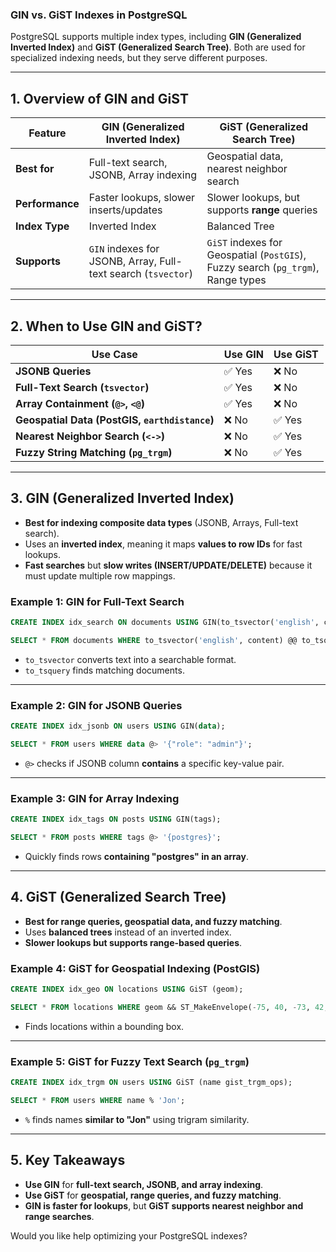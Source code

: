 ### **GIN vs. GiST Indexes in PostgreSQL**  

PostgreSQL supports multiple index types, including **GIN (Generalized Inverted Index)** and **GiST (Generalized Search Tree)**. Both are used for specialized indexing needs, but they serve different purposes.

---

## **1. Overview of GIN and GiST**
| Feature | **GIN (Generalized Inverted Index)** | **GiST (Generalized Search Tree)** |
|---------|--------------------------------|-------------------------------|
| **Best for** | Full-text search, JSONB, Array indexing | Geospatial data, nearest neighbor search |
| **Performance** | Faster lookups, slower inserts/updates | Slower lookups, but supports **range** queries |
| **Index Type** | Inverted Index | Balanced Tree |
| **Supports** | `GIN` indexes for JSONB, Array, Full-text search (`tsvector`) | `GiST` indexes for Geospatial (`PostGIS`), Fuzzy search (`pg_trgm`), Range types |

---

## **2. When to Use GIN and GiST?**
| Use Case | **Use GIN** | **Use GiST** |
|----------|------------|-------------|
| **JSONB Queries** | ✅ Yes | ❌ No |
| **Full-Text Search (`tsvector`)** | ✅ Yes | ❌ No |
| **Array Containment (`@>`, `<@`)** | ✅ Yes | ❌ No |
| **Geospatial Data (PostGIS, `earthdistance`)** | ❌ No | ✅ Yes |
| **Nearest Neighbor Search (`<->`)** | ❌ No | ✅ Yes |
| **Fuzzy String Matching (`pg_trgm`)** | ❌ No | ✅ Yes |

---

## **3. GIN (Generalized Inverted Index)**
- **Best for indexing composite data types** (JSONB, Arrays, Full-text search).
- Uses an **inverted index**, meaning it maps **values to row IDs** for fast lookups.
- **Fast searches** but **slow writes (INSERT/UPDATE/DELETE)** because it must update multiple row mappings.

### **Example 1: GIN for Full-Text Search**
```sql
CREATE INDEX idx_search ON documents USING GIN(to_tsvector('english', content));

SELECT * FROM documents WHERE to_tsvector('english', content) @@ to_tsquery('database');
```
- `to_tsvector` converts text into a searchable format.
- `to_tsquery` finds matching documents.

---

### **Example 2: GIN for JSONB Queries**
```sql
CREATE INDEX idx_jsonb ON users USING GIN(data);

SELECT * FROM users WHERE data @> '{"role": "admin"}';
```
- `@>` checks if JSONB column **contains** a specific key-value pair.

---

### **Example 3: GIN for Array Indexing**
```sql
CREATE INDEX idx_tags ON posts USING GIN(tags);

SELECT * FROM posts WHERE tags @> '{postgres}';
```
- Quickly finds rows **containing "postgres" in an array**.

---

## **4. GiST (Generalized Search Tree)**
- **Best for range queries, geospatial data, and fuzzy matching**.
- Uses **balanced trees** instead of an inverted index.
- **Slower lookups but supports range-based queries**.

### **Example 4: GiST for Geospatial Indexing (PostGIS)**
```sql
CREATE INDEX idx_geo ON locations USING GiST (geom);

SELECT * FROM locations WHERE geom && ST_MakeEnvelope(-75, 40, -73, 42, 4326);
```
- Finds locations within a bounding box.

---

### **Example 5: GiST for Fuzzy Text Search (`pg_trgm`)**
```sql
CREATE INDEX idx_trgm ON users USING GiST (name gist_trgm_ops);

SELECT * FROM users WHERE name % 'Jon';
```
- `%` finds names **similar to "Jon"** using trigram similarity.

---

## **5. Key Takeaways**
- **Use GIN** for **full-text search, JSONB, and array indexing**.
- **Use GiST** for **geospatial, range queries, and fuzzy matching**.
- **GIN is faster for lookups**, but **GiST supports nearest neighbor and range searches**.

Would you like help optimizing your PostgreSQL indexes?